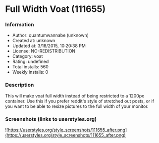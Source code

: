 # Full Width Voat (111655)

### Information
- Author: quantumwannabe (unknown)
- Created at: unknown
- Updated at: 3/18/2015, 10:20:38 PM
- License: NO-REDISTRIBUTION
- Category: voat
- Rating: undefined
- Total installs: 560
- Weekly installs: 0


### Description
This will make voat full width instead of being restricted to a 1200px container. Use this if you prefer reddit's style of stretched out posts, or if you want to be able to resize pictures to the full width of your monitor.


### Screenshots (links to userstyles.org)
![https://userstyles.org/style_screenshots/111655_after.png](https://userstyles.org/style_screenshots/111655_after.png)


